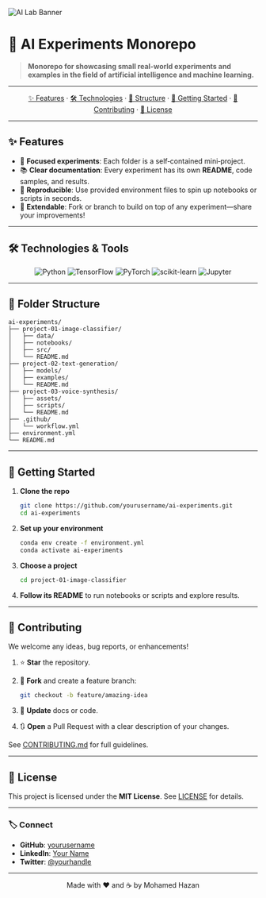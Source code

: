 ![AI Lab Banner](https://raw.githubusercontent.com/yourusername/your-repo/main/.github/banner.png)

# 🚀 AI Experiments Monorepo

> **Monorepo for showcasing small real‑world experiments and examples
> in the field of artificial intelligence and machine learning.**

---

<p align="center">
  <a href="#sparkles-features">✨ Features</a> ·
  <a href="#toolbox-technologies">🛠️ Technologies</a> ·
  <a href="#folder-structure">📂 Structure</a> ·
  <a href="#rocket-getting-started">🚀 Getting Started</a> ·
  <a href="#handshake-contributing">🤝 Contributing</a> ·
  <a href="#memo-license">📄 License</a>
</p>

---

## ✨ Features

* 🎯 **Focused experiments**: Each folder is a self‑contained mini‑project.
* 📚 **Clear documentation**: Every experiment has its own **README**, code samples, and results.
* 🔄 **Reproducible**: Use provided environment files to spin up notebooks or scripts in seconds.
* 🚀 **Extendable**: Fork or branch to build on top of any experiment—share your improvements!

---

## 🛠️ Technologies & Tools

<p align="center">
  <img src="https://img.shields.io/badge/Python-3.10-blue.svg" alt="Python">
  <img src="https://img.shields.io/badge/TensorFlow-2.x-orange.svg" alt="TensorFlow">
  <img src="https://img.shields.io/badge/PyTorch-1.13-red.svg" alt="PyTorch">
  <img src="https://img.shields.io/badge/scikit--learn-1.2-green.svg" alt="scikit-learn">
  <img src="https://img.shields.io/badge/Notebook-Jupyter-yellow.svg" alt="Jupyter">
</p>

---

## 📂 Folder Structure

```
ai-experiments/
├── project-01-image-classifier/  
│   ├── data/  
│   ├── notebooks/  
│   ├── src/  
│   └── README.md  
├── project-02-text-generation/  
│   ├── models/  
│   ├── examples/  
│   └── README.md  
├── project-03-voice-synthesis/  
│   ├── assets/  
│   ├── scripts/  
│   └── README.md  
├── .github/  
│   └── workflow.yml  
├── environment.yml  
└── README.md
```

---

## 🚀 Getting Started

1. **Clone the repo**

   ```bash
   git clone https://github.com/yourusername/ai-experiments.git
   cd ai-experiments
   ```

2. **Set up your environment**

   ```bash
   conda env create -f environment.yml
   conda activate ai-experiments
   ```

3. **Choose a project**

   ```bash
   cd project-01-image-classifier
   ```

4. **Follow its README** to run notebooks or scripts and explore results.

---

## 🤝 Contributing

We welcome any ideas, bug reports, or enhancements!

1. ⭐️ **Star** the repository.
2. 🍴 **Fork** and create a feature branch:

   ```bash
   git checkout -b feature/amazing-idea
   ```
3. 📄 **Update** docs or code.
4. 🔃 **Open** a Pull Request with a clear description of your changes.

See [CONTRIBUTING.md](.github/CONTRIBUTING.md) for full guidelines.

---

## 📄 License

This project is licensed under the **MIT License**.
See [LICENSE](LICENSE) for details.

---

### 🏷️ Connect

* **GitHub**: [yourusername](https://github.com/yourusername)
* **LinkedIn**: [Your Name](https://linkedin.com/in/yourprofile)
* **Twitter**: [@yourhandle](https://twitter.com/yourhandle)

---

<p align="center">
  Made with ❤️ and ☕ by Mohamed Hazan
</p>
